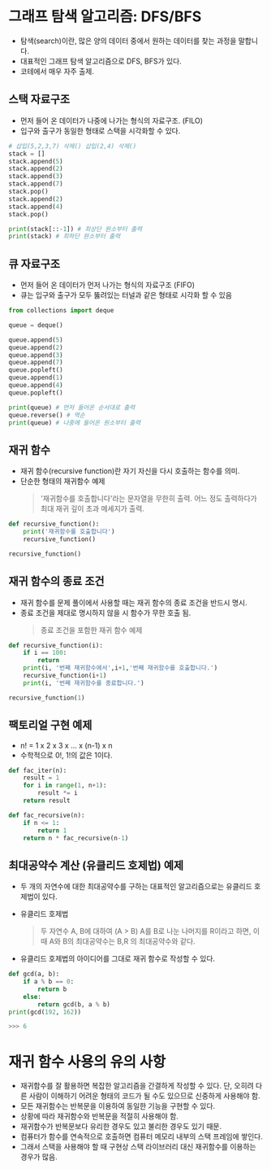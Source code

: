 # 그래프 탐색 알고리즘: DFS/BFS

- 탐색(search)이란, 많은 양의 데이터 중에서 원하는 데이터를 찾는 과정을 말합니다.
- 대표적인 그래프 탐색 알고리즘으로 DFS, BFS가 있다.
- 코테에서 매우 자주 출제.

## 스택 자료구조

- 먼저 들어 온 데이터가 나중에 나가는 형식의 자료구조. (FILO)
- 입구와 출구가 동일한 형태로 스택을 시각화할 수 있다.

```py
# 삽입(5,2,3,7) 삭제() 삽입(2,4) 삭제()
stack = []
stack.append(5)
stack.append(2)
stack.append(3)
stack.append(7)
stack.pop()
stack.append(2)
stack.append(4)
stack.pop()

print(stack[::-1]) # 최상단 원소부터 출력
print(stack) # 최하단 원소부터 출력
```

## 큐 자료구조

- 먼저 들어 온 데이터가 먼저 나가는 형식의 자료구조 (FIFO)
- 큐는 입구와 출구가 모두 뚫려있는 터널과 같은 형태로 시각화 할 수 있음

```py
from collections import deque

queue = deque()

queue.append(5)
queue.append(2)
queue.append(3)
queue.append(7)
queue.popleft()
queue.append(1)
queue.append(4)
queue.popleft()

print(queue) # 먼저 들어온 순서대로 출력
queue.reverse() # 역순
print(queue) # 나중에 들어온 원소부터 출력

```

## 재귀 함수

- 재귀 함수(recursive function)란 자기 자신을 다시 호출하는 함수를 의미.
- 단순한 형태의 재귀함수 예제
  > '재귀함수를 호출합니다'라는 문자열을 무한히 출력.
  > 어느 정도 출력하다가 최대 재귀 깊이 초과 메세지가 출력.

```py
def recursive_function():
    print('재귀함수를 호출합니다')
    recursive_function()

recursive_function()
```

## 재귀 함수의 종료 조건

- 재귀 함수를 문제 풀이에서 사용할 때는 재귀 함수의 종료 조건을 반드시 명시.
- 종료 조건을 제대로 명시하지 않을 시 함수가 무한 호출 됨.
  > 종료 조건을 포함한 재귀 함수 예제

```py
def recursive_function(i):
    if i == 100:
        return
    print(i, '번째 재귀함수에서',i+1,'번째 재귀함수를 호출합니다.')
    recursive_function(i+1)
    print(i, '번째 재귀함수를 종료합니다.')

recursive_function(1)
```

## 팩토리얼 구현 예제

- n! = 1 x 2 x 3 x ... x (n-1) x n
- 수학적으로 0!, 1!의 값은 1이다.

```py
def fac_iter(n):
    result = 1
    for i in range(1, n+1):
        result *= i
    return result

def fac_recursive(n):
    if n <= 1:
        return 1
    return n * fac_recursive(n-1)
```

## 최대공약수 계산 (유클리드 호제법) 예제

- 두 개의 자연수에 대한 최대공약수를 구하는 대표적인 알고리즘으로는 유클리드 호제법이 있다.
- 유클리드 호제법

  > 두 자연수 A, B에 대하여 (A > B) A를 B로 나눈 나머지를 R이라고 하면,
  > 이때 A와 B의 최대공약수는 B,R 의 최대공약수와 같다.

- 유클리드 호제법의 아이디어를 그대로 재귀 함수로 작성할 수 있다.

```py
def gcd(a, b):
    if a % b == 0:
        return b
    else:
        return gcd(b, a % b)
print(gcd(192, 162))

>>> 6
```

# 재귀 함수 사용의 유의 사항

- 재귀함수를 잘 활용하면 복잡한 알고리즘을 간결하게 작성할 수 있다.
  단, 오히려 다른 사람이 이해하기 어려운 형태의 코드가 될 수도 있으므로 신중하게 사용해야 함.
- 모든 재귀함수는 반복문을 이용하여 동일한 기능을 구현할 수 있다.
- 상황에 따라 재귀함수와 반복문을 적절히 사용해야 함.
- 재귀함수가 반복문보다 유리한 경우도 있고 불리한 경우도 있기 때문.
- 컴퓨터가 함수를 연속적으로 호출하면 컴퓨터 메모리 내부의 스택 프레임에 쌓인다.
- 그래서 스택을 사용해야 할 때 구현상 스택 라이브러리 대신 재귀함수를 이용하는 경우가 많음.
